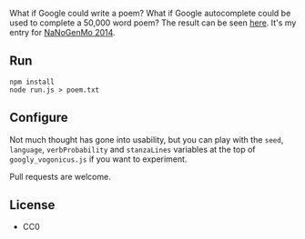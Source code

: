 What if Google could write a poem? What if Google autocomplete could be used to complete a 50,000 word poem? The result can be seen [here](https://github.com/edsu/google-the-poem/blob/master/poem_en.txt). It's my entry for [NaNoGenMo 2014](https://github.com/dariusk/NaNoGenMo-2014/issues/71).

## Run

    npm install
    node run.js > poem.txt

## Configure

Not much thought has gone into usability, but you can play with the `seed`,
`language`, `verbProbability` and `stanzaLines` variables at the top of 
`googly_vogonicus.js` if you want to experiment.

Pull requests are welcome.

## License

* CC0
